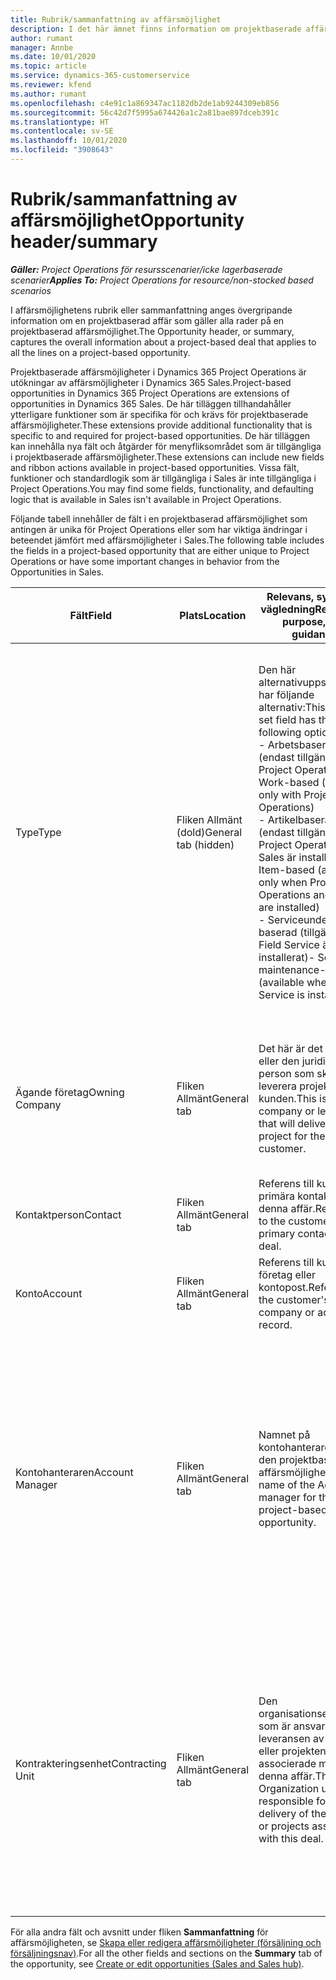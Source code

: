 ```yaml
---
title: Rubrik/sammanfattning av affärsmöjlighet
description: I det här ämnet finns information om projektbaserade affärer och projektbaserade affärsmöjlighetsrader.
author: rumant
manager: Annbe
ms.date: 10/01/2020
ms.topic: article
ms.service: dynamics-365-customerservice
ms.reviewer: kfend
ms.author: rumant
ms.openlocfilehash: c4e91c1a869347ac1182db2de1ab9244309eb856
ms.sourcegitcommit: 56c42d7f5995a674426a1c2a81bae897dceb391c
ms.translationtype: HT
ms.contentlocale: sv-SE
ms.lasthandoff: 10/01/2020
ms.locfileid: "3908643"
---
```

# <a name="opportunity-headersummary"></a><span data-ttu-id="36fc1-103">Rubrik/sammanfattning av affärsmöjlighet</span><span class="sxs-lookup"><span data-stu-id="36fc1-103">Opportunity header/summary</span></span>

<span data-ttu-id="36fc1-104">_**Gäller:** Project Operations för resursscenarier/icke lagerbaserade scenarier_</span><span class="sxs-lookup"><span data-stu-id="36fc1-104">_**Applies To:** Project Operations for resource/non-stocked based scenarios_</span></span>


<span data-ttu-id="36fc1-105">I affärsmöjlighetens rubrik eller sammanfattning anges övergripande information om en projektbaserad affär som gäller alla rader på en projektbaserad affärsmöjlighet.</span><span class="sxs-lookup"><span data-stu-id="36fc1-105">The Opportunity header, or summary, captures the overall information about a project-based deal that applies to all the lines on a project-based opportunity.</span></span>

<span data-ttu-id="36fc1-106">Projektbaserade affärsmöjligheter i Dynamics 365 Project Operations är utökningar av affärsmöjligheter i Dynamics 365 Sales.</span><span class="sxs-lookup"><span data-stu-id="36fc1-106">Project-based opportunities in Dynamics 365 Project Operations are extensions of opportunities in Dynamics 365 Sales.</span></span> <span data-ttu-id="36fc1-107">De här tilläggen tillhandahåller ytterligare funktioner som är specifika för och krävs för projektbaserade affärsmöjligheter.</span><span class="sxs-lookup"><span data-stu-id="36fc1-107">These extensions provide additional functionality that is specific to and required for project-based opportunities.</span></span> <span data-ttu-id="36fc1-108">De här tilläggen kan innehålla nya fält och åtgärder för menyfliksområdet som är tillgängliga i projektbaserade affärsmöjligheter.</span><span class="sxs-lookup"><span data-stu-id="36fc1-108">These extensions can include new fields and ribbon actions available in project-based opportunities.</span></span> <span data-ttu-id="36fc1-109">Vissa fält, funktioner och standardlogik som är tillgängliga i Sales är inte tillgängliga i Project Operations.</span><span class="sxs-lookup"><span data-stu-id="36fc1-109">You may find some fields, functionality, and defaulting logic that is available in Sales isn't available in Project Operations.</span></span>

<span data-ttu-id="36fc1-110">Följande tabell innehåller de fält i en projektbaserad affärsmöjlighet som antingen är unika för Project Operations eller som har viktiga ändringar i beteendet jämfört med affärsmöjligheter i Sales.</span><span class="sxs-lookup"><span data-stu-id="36fc1-110">The following table includes the fields in a project-based opportunity that are either unique to Project Operations or have some important changes in behavior from the Opportunities in Sales.</span></span>

| <span data-ttu-id="36fc1-111">**Fält**</span><span class="sxs-lookup"><span data-stu-id="36fc1-111">**Field**</span></span> | <span data-ttu-id="36fc1-112">**Plats**</span><span class="sxs-lookup"><span data-stu-id="36fc1-112">**Location**</span></span> | <span data-ttu-id="36fc1-113">**Relevans, syfte och vägledning**</span><span class="sxs-lookup"><span data-stu-id="36fc1-113">**Relevance, purpose, and guidance**</span></span> | <span data-ttu-id="36fc1-114">**Inverkan nedströms**</span><span class="sxs-lookup"><span data-stu-id="36fc1-114">**Downstream impact**</span></span> |
| --- | --- | --- | --- |
| <span data-ttu-id="36fc1-115">Type</span><span class="sxs-lookup"><span data-stu-id="36fc1-115">Type</span></span> | <span data-ttu-id="36fc1-116">Fliken Allmänt (dold)</span><span class="sxs-lookup"><span data-stu-id="36fc1-116">General tab (hidden)</span></span> | <span data-ttu-id="36fc1-117">Den här alternativuppsättningen har följande alternativ:</span><span class="sxs-lookup"><span data-stu-id="36fc1-117">This option set field has the following options:</span></span></br><span data-ttu-id="36fc1-118">- Arbetsbaserad (endast tillgängligt med Project Operations)</span><span class="sxs-lookup"><span data-stu-id="36fc1-118">- Work-based (available only with Project Operations)</span></span></br><span data-ttu-id="36fc1-119">- Artikelbaserad (endast tillgänglig när Project Operations och Sales är installerat)</span><span class="sxs-lookup"><span data-stu-id="36fc1-119">- Item-based (available only when Project Operations and Sales are installed)</span></span></br><span data-ttu-id="36fc1-120">- Serviceunderhåll-baserad (tillgängligt när Field Service är installerat)</span><span class="sxs-lookup"><span data-stu-id="36fc1-120">- Service maintenance-based (available when Field Service is installed)</span></span> | <span data-ttu-id="36fc1-121">När du använder Project Operations anges värdet i det här fältet automatiskt som **Arbetsbaserad** som klassificerar affärsmöjligheten som projektbaserad.</span><span class="sxs-lookup"><span data-stu-id="36fc1-121">When you use Project Operations, this field value is automatically set to **Work-based** which classifies the Opportunity as project-based.</span></span> <span data-ttu-id="36fc1-122">En affärsmöjlighet bör vara projektbaserad för att aktivera alla projektspecifika tillägg och funktioner i den efterföljande försäljningsprocessen för affären.</span><span class="sxs-lookup"><span data-stu-id="36fc1-122">An Opportunity should be project-based to enable all project-specific extensions and functionality in the downstream sales process for this deal.</span></span> |
| <span data-ttu-id="36fc1-123">Ägande företag</span><span class="sxs-lookup"><span data-stu-id="36fc1-123">Owning Company</span></span> | <span data-ttu-id="36fc1-124">Fliken Allmänt</span><span class="sxs-lookup"><span data-stu-id="36fc1-124">General tab</span></span> | <span data-ttu-id="36fc1-125">Det här är det företag eller den juridiska person som ska leverera projektet till kunden.</span><span class="sxs-lookup"><span data-stu-id="36fc1-125">This is the company or legal entity that will deliver the project for the customer.</span></span> | <span data-ttu-id="36fc1-126">Fältinformationen kopieras till motsvarande fält i projektofferten som skapas från den här affärsmöjligheten.</span><span class="sxs-lookup"><span data-stu-id="36fc1-126">This field information will be copied to the corresponding field on the Project quote that is created from this Opportunity.</span></span> |
| <span data-ttu-id="36fc1-127">Kontaktperson</span><span class="sxs-lookup"><span data-stu-id="36fc1-127">Contact</span></span> | <span data-ttu-id="36fc1-128">Fliken Allmänt</span><span class="sxs-lookup"><span data-stu-id="36fc1-128">General tab</span></span> | <span data-ttu-id="36fc1-129">Referens till kundens primära kontakt för denna affär.</span><span class="sxs-lookup"><span data-stu-id="36fc1-129">Reference to the customer's primary contact for this deal.</span></span> | |
| <span data-ttu-id="36fc1-130">Konto</span><span class="sxs-lookup"><span data-stu-id="36fc1-130">Account</span></span> | <span data-ttu-id="36fc1-131">Fliken Allmänt</span><span class="sxs-lookup"><span data-stu-id="36fc1-131">General tab</span></span> | <span data-ttu-id="36fc1-132">Referens till kundens företag eller kontopost.</span><span class="sxs-lookup"><span data-stu-id="36fc1-132">Reference to the customer's company or account record.</span></span> | |
| <span data-ttu-id="36fc1-133">Kontohanteraren</span><span class="sxs-lookup"><span data-stu-id="36fc1-133">Account Manager</span></span> | <span data-ttu-id="36fc1-134">Fliken Allmänt</span><span class="sxs-lookup"><span data-stu-id="36fc1-134">General tab</span></span> | <span data-ttu-id="36fc1-135">Namnet på kontohanteraren för den projektbaserade affärsmöjligheten.</span><span class="sxs-lookup"><span data-stu-id="36fc1-135">The name of the Account manager for this project-based opportunity.</span></span> | <span data-ttu-id="36fc1-136">Kontoansvarig är ansvarig för att hantera relationen med kunden genom att fullborda arbetet på det här projektet.</span><span class="sxs-lookup"><span data-stu-id="36fc1-136">The Account manager is responsible for managing the relationship with the customer through the completion of this project.</span></span> <span data-ttu-id="36fc1-137">På grundval av den bokningsbara resursposten som är kopplad till kontohanteraren hämtas den avtalande enheten.</span><span class="sxs-lookup"><span data-stu-id="36fc1-137">Based on the bookable resource record tied to the Account manager, the contracting unit is defaulted.</span></span> |
| <span data-ttu-id="36fc1-138">Kontrakteringsenhet</span><span class="sxs-lookup"><span data-stu-id="36fc1-138">Contracting Unit</span></span> | <span data-ttu-id="36fc1-139">Fliken Allmänt</span><span class="sxs-lookup"><span data-stu-id="36fc1-139">General tab</span></span> | <span data-ttu-id="36fc1-140">Den organisationsenhet som är ansvarig för leveransen av projektet eller projekten som är associerade med denna affär.</span><span class="sxs-lookup"><span data-stu-id="36fc1-140">The Organization unit that is responsible for the delivery of the project or projects associated with this deal.</span></span> | <span data-ttu-id="36fc1-141">Den avtalande enheten är den avdelning i företaget som ska utföra projekten efter det att affären har stängts.</span><span class="sxs-lookup"><span data-stu-id="36fc1-141">The contracting unit is the division of the company that will complete the project(s) after the deal is closed.</span></span> <span data-ttu-id="36fc1-142">Varje avtalande enhet har en valuta och valutan används för att rapportera uppskattade och faktiska kostnader som uppstår under projektet.</span><span class="sxs-lookup"><span data-stu-id="36fc1-142">Every contracting unit has a currency, and this currency is used to report estimated and actual costs incurred during the project.</span></span> |

<span data-ttu-id="36fc1-143">För alla andra fält och avsnitt under fliken **Sammanfattning** för affärsmöjligheten, se [Skapa eller redigera affärsmöjligheter (försäljning och försäljningsnav)](https://docs.microsoft.com/dynamics365/sales-enterprise/create-edit-opportunity-sales).</span><span class="sxs-lookup"><span data-stu-id="36fc1-143">For all the other fields and sections on the **Summary** tab of the opportunity, see [Create or edit opportunities (Sales and Sales hub)](https://docs.microsoft.com/dynamics365/sales-enterprise/create-edit-opportunity-sales).</span></span>
